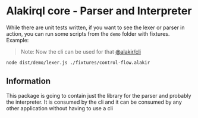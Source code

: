 # Alakirql core - Parser and Interpreter

While there are unit tests written, if you want to see the lexer or parser in action, you can run some scripts from the `demo` folder with fixtures. Example:

> Note: Now the cli can be used for that [@alakir/cli](https://www.npmjs.com/package/@alakir/cli)

```bash
node dist/demo/lexer.js ./fixtures/control-flow.alakir
```

## Information

This package is going to contain just the library for the parser and probably the interpreter. It is consumed by the cli and it can be consumed by any other application without having to use a cli
